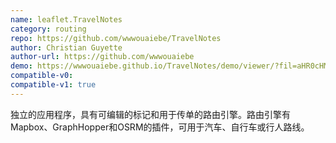 ```yaml
---
name: leaflet.TravelNotes
category: routing
repo: https://github.com/wwwouaiebe/TravelNotes
author: Christian Guyette
author-url: https://github.com/wwwouaiebe
demo: https://wwwouaiebe.github.io/TravelNotes/demo/viewer/?fil=aHR0cHM6Ly93d3dvdWFpZWJlLmdpdGh1Yi5pby9UcmF2ZWxOb3Rlcy9zYW1wbGVzL0xpZWdlL1N0YXRpb25Ub1lvdXRoSG9zdGVsLnRydg==
compatible-v0:
compatible-v1: true
---
```


独立的应用程序，具有可编辑的标记和用于传单的路由引擎。路由引擎有Mapbox、GraphHopper和OSRM的插件，可用于汽车、自行车或行人路线。
